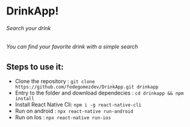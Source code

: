 # DrinkApp!
###### Search your drink

###### You can find your favorite drink with a simple search

## Steps to use it:
- Clone the repository : `git clone https://github.com/fedegomezdev/DrinkApp.git drinkapp`
- Entry to the folder and download dependecies : `cd drinkapp && npm install`
- Install React Native Cli: `npm i -g react-native-cli`
- Run on android : `npx react-native run-android`
- Run on Ios : `npx react-native run-ios`
